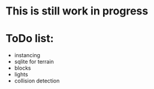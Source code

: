 # This is still work in progress

# ToDo list:
- instancing
- sqlite for terrain
- blocks
- lights
- collision detection
